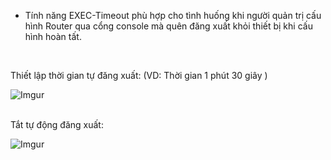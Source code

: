 - Tính năng EXEC-Timeout phù hợp cho tình huống khi người quản trị cấu hình Router qua cổng console mà quên đăng xuất khỏi thiết bị khi cấu hình hoàn tất. 
<br/>

Thiết lập thời gian tự đăng xuất: (VD: Thời gian 1 phút 30 giây )

![Imgur](https://i.imgur.com/1OZxpgZ.png)

<br/>
Tắt tự động đăng xuất:

![Imgur](https://i.imgur.com/kTffubA.png)

